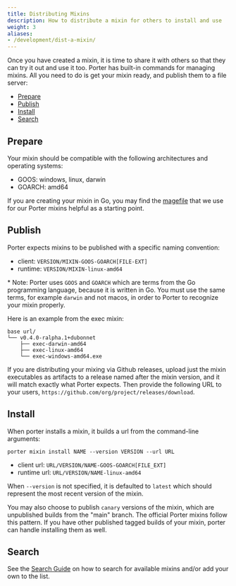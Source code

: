 ```yaml
---
title: Distributing Mixins
description: How to distribute a mixin for others to install and use
weight: 3
aliases:
- /development/dist-a-mixin/
---
```


Once you have created a mixin, it is time to share it with others so that
they can try it out and use it too. Porter has built-in commands for
managing mixins. All you need to do is get your mixin ready, and publish
them to a file server:

- [Prepare](#prepare)
- [Publish](#publish)
- [Install](#install)
- [Search](#search)

## Prepare

Your mixin should be compatible with the following architectures and operating
systems:

- GOOS: windows, linux, darwin
- GOARCH: amd64

If you are creating your mixin in Go, you may find the [magefile](https://github.com/getporter/skeletor/blob/main/magefile.go) that we use
for our Porter mixins helpful as a starting point.

## Publish

Porter expects mixins to be published with a specific naming convention:

- client: `VERSION/MIXIN-GOOS-GOARCH[FILE-EXT]`
- runtime: `VERSION/MIXIN-linux-amd64`

\* Note: Porter uses `GOOS` and `GOARCH` which are terms from the Go programming
language, because it is written in Go. You must use the same terms, for example
`darwin` and not macos, in order to Porter to recognize your mixin properly.

Here is an example from the exec mixin:

```
base url/
└── v0.4.0-ralpha.1+dubonnet
    ├── exec-darwin-amd64
    ├── exec-linux-amd64
    └── exec-windows-amd64.exe
```

If you are distributing your mixing via Github releases, upload just the mixin
executables as artifacts to a release named after the mixin version, and it will
match exactly what Porter expects. Then provide the following URL to your users,
`https://github.com/org/project/releases/download`.

## Install

When porter installs a mixin, it builds a url from the command-line arguments:

```
porter mixin install NAME --version VERSION --url URL
```

- client url: `URL/VERSION/NAME-GOOS-GOARCH[FILE_EXT]`
- runtime url: `URL/VERSION/NAME-linux-amd64`

When `--version` is not specified, it is defaulted to `latest` which should
represent the most recent version of the mixin.

You may also choose to publish `canary` versions of the mixin, which are
unpublished builds from the "main" branch. The official Porter mixins follow
this pattern. If you have other published tagged builds of your mixin, porter
can handle installing them as well.

## Search

See the [Search Guide][search-guide] on how to search for available mixins and/or
add your own to the list.

[mk]: /src/mixin.mk
[search-guide]: /package-search
